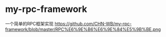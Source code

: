# my-rpc-framework
一个简单的RPC框架实现
https://github.com/CHN-WB/my-rpc-framework/blob/master/RPC%E6%9E%B6%E6%9E%84%E5%9B%BE.png
